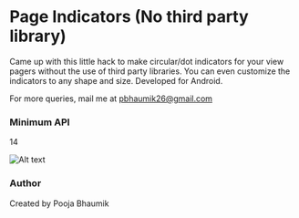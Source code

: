 # Page Indicators  (No third party library)
Came up with this little hack to make circular/dot indicators for your view pagers without the use of third party libraries. You can even customize the indicators to any shape and size. Developed for Android.

For more queries, mail me at pbhaumik26@gmail.com

### Minimum API 
14

![Alt text](http://i.imgur.com/NUXKnly.png?1 "Screenshot")

### Author 
Created by Pooja Bhaumik


